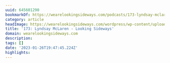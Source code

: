 ```yaml
---
uuid: 645601290
bookmarkOf: https://wearelookingsideways.com/podcasts/173-lyndsay-mclaren
category: article
headImage: https://wearelookingsideways.com/wordpress/wp-content/uploads/2022/01/39425303-4104-459B-AAE6-42B9E7702896-scaled.jpg
title: '173: Lyndsay McLaren - Looking Sideways'
domain: wearelookingsideways.com
description: 
tags: []
date: '2023-01-26T19:47:45.224Z'
highlights: 
---
```



